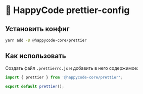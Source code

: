 # :milky_way: HappyCode prettier-config

## Установить конфиг
```sh
yarn add -D @happycode-core/prettier
```

## Как использовать
Создать файл `.prettierrc.js` и добавить в него содержимое:

```js
import { prettier } from '@happycode-core/prettier';

export default prettier();
```
